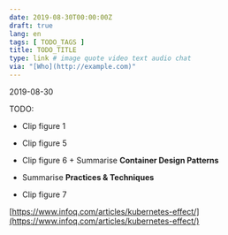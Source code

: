 ```yaml
---
date: 2019-08-30T00:00:00Z
draft: true
lang: en
tags: [ TODO_TAGS ]
title: TODO_TITLE
type: link # image quote video text audio chat
via: "[Who](http://example.com)"
---
```



2019-08-30

TODO: 
* Clip figure 1
* Clip figure 5
* Clip figure 6 + Summarise **Container Design Patterns**

* Summarise **Practices & Techniques**

* Clip figure 7

[https://www.infoq.com/articles/kubernetes-effect/](https://www.infoq.com/articles/kubernetes-effect/)

